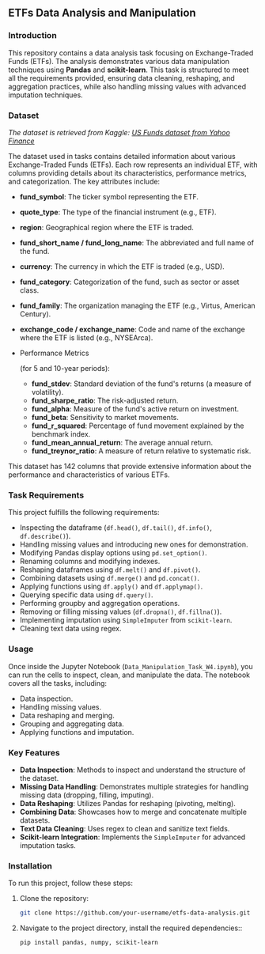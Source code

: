 

## **ETFs Data Analysis and Manipulation**
### **Introduction**
This repository contains a data analysis task focusing on Exchange-Traded Funds (ETFs). The analysis demonstrates various data manipulation techniques using **Pandas** and **scikit-learn**. This task is structured to meet all the requirements provided, ensuring data cleaning, reshaping, and aggregation practices, while also handling missing values with advanced imputation techniques.

### **Dataset**
*The dataset is retrieved from Kaggle: [US Funds dataset from Yahoo Finance](https://www.kaggle.com/datasets/stefanoleone992/mutual-funds-and-etfs)*


The dataset used in tasks contains detailed information about various Exchange-Traded Funds (ETFs). Each row represents an individual ETF, with columns providing details about its characteristics, performance metrics, and categorization. The key attributes include:

- **fund_symbol**: The ticker symbol representing the ETF.
- **quote_type**: The type of the financial instrument (e.g., ETF).
- **region**: Geographical region where the ETF is traded.
- **fund_short_name / fund_long_name**: The abbreviated and full name of the fund.
- **currency**: The currency in which the ETF is traded (e.g., USD).
- **fund_category**: Categorization of the fund, such as sector or asset class.
- **fund_family**: The organization managing the ETF (e.g., Virtus, American Century).
- **exchange_code / exchange_name**: Code and name of the exchange where the ETF is listed (e.g., NYSEArca).
- Performance Metrics

   (for 5 and 10-year periods):

  - **fund_stdev**: Standard deviation of the fund's returns (a measure of volatility).
  - **fund_sharpe_ratio**: The risk-adjusted return.
  - **fund_alpha**: Measure of the fund's active return on investment.
  - **fund_beta**: Sensitivity to market movements.
  - **fund_r_squared**: Percentage of fund movement explained by the benchmark index.
  - **fund_mean_annual_return**: The average annual return.
  - **fund_treynor_ratio**: A measure of return relative to systematic risk.

This dataset has 142 columns that provide extensive information about the performance and characteristics of various ETFs.

### **Task Requirements**
This project fulfills the following requirements:
- Inspecting the dataframe (`df.head()`, `df.tail()`, `df.info()`, `df.describe()`).
- Handling missing values and introducing new ones for demonstration.
- Modifying Pandas display options using `pd.set_option()`.
- Renaming columns and modifying indexes.
- Reshaping dataframes using `df.melt()` and `df.pivot()`.
- Combining datasets using `df.merge()` and `pd.concat()`.
- Applying functions using `df.apply()` and `df.applymap()`.
- Querying specific data using `df.query()`.
- Performing groupby and aggregation operations.
- Removing or filling missing values (`df.dropna()`, `df.fillna()`).
- Implementing imputation using `SimpleImputer` from `scikit-learn`.
- Cleaning text data using regex.


### **Usage**
Once inside the Jupyter Notebook (`Data_Manipulation_Task_W4.ipynb`), you can run the cells to inspect, clean, and manipulate the data. The notebook covers all the tasks, including:
- Data inspection.
- Handling missing values.
- Data reshaping and merging.
- Grouping and aggregating data.
- Applying functions and imputation.

### **Key Features**
- **Data Inspection**: Methods to inspect and understand the structure of the dataset.
- **Missing Data Handling**: Demonstrates multiple strategies for handling missing data (dropping, filling, imputing).
- **Data Reshaping**: Utilizes Pandas for reshaping (pivoting, melting).
- **Combining Data**: Showcases how to merge and concatenate multiple datasets.
- **Text Data Cleaning**: Uses regex to clean and sanitize text fields.
- **Scikit-learn Integration**: Implements the `SimpleImputer` for advanced imputation tasks.

### **Installation**
To run this project, follow these steps:

1. Clone the repository:
   ```bash
   git clone https://github.com/your-username/etfs-data-analysis.git
   ```

2. Navigate to the project directory, install the required dependencies::

   ```bash
   pip install pandas, numpy, scikit-learn
   ```

